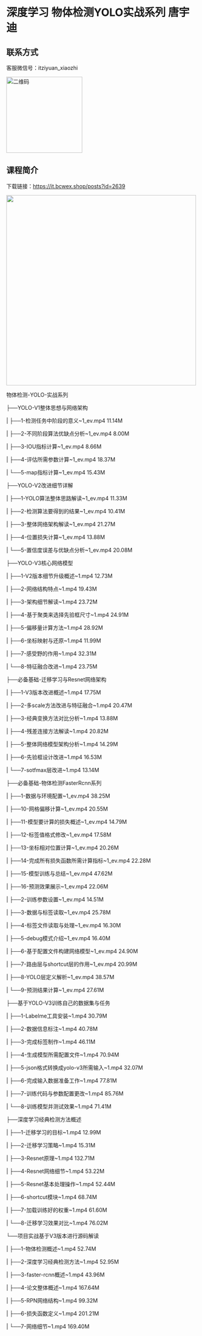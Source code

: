 # 深度学习 物体检测YOLO实战系列 唐宇迪

## 联系方式

客服微信号：itziyuan_xiaozhi

<img src="https://ziyuanyun.oss-cn-guangzhou.aliyuncs.com/common/20240614073449/666b82192834a.jpg" width="200" height="200" alt="二维码">

## 课程简介

下载链接：https://it.bcwex.shop/posts?id=2639

<img src="https://ziyuanyun.oss-cn-guangzhou.aliyuncs.com/yun/20240515184155/6644917303353.jpg" width="500" alt="">

  物体检测-YOLO-实战系列



 ├──YOLO-V1整体思想与网络架构

 | ├──1-检测任务中阶段的意义~1_ev.mp4 11.14M

 | ├──2-不同阶段算法优缺点分析~1_ev.mp4 8.00M

 | ├──3-IOU指标计算~1_ev.mp4 8.66M

 | ├──4-评估所需参数计算~1_ev.mp4 18.37M

 | └──5-map指标计算~1_ev.mp4 15.43M

 ├──YOLO-V2改进细节详解

 | ├──1-YOLO算法整体思路解读~1_ev.mp4 11.33M

 | ├──2-检测算法要得到的结果~1_ev.mp4 10.41M

 | ├──3-整体网络架构解读~1_ev.mp4 21.27M

 | ├──4-位置损失计算~1_ev.mp4 13.88M

 | └──5-置信度误差与优缺点分析~1_ev.mp4 20.08M

 ├──YOLO-V3核心网络模型

 | ├──1-V2版本细节升级概述~1.mp4 12.73M

 | ├──2-网络结构特点~1.mp4 19.43M

 | ├──3-架构细节解读~1.mp4 23.72M

 | ├──4-基于聚类来选择先验框尺寸~1.mp4 24.91M

 | ├──5-偏移量计算方法~1.mp4 28.92M

 | ├──6-坐标映射与还原~1.mp4 11.99M

 | ├──7-感受野的作用~1.mp4 32.31M

 | └──8-特征融合改进~1.mp4 23.75M

 ├──必备基础-迁移学习与Resnet网络架构

 | ├──1-V3版本改进概述~1.mp4 17.75M

 | ├──2-多scale方法改进与特征融合~1.mp4 20.47M

 | ├──3-经典变换方法对比分析~1.mp4 13.88M

 | ├──4-残差连接方法解读~1.mp4 20.82M

 | ├──5-整体网络模型架构分析~1.mp4 14.29M

 | ├──6-先验框设计改进~1.mp4 16.53M

 | └──7-sotfmax层改进~1.mp4 13.14M

 ├──必备基础-物体检测FasterRcnn系列

 | ├──1-数据与环境配置~1_ev.mp4 38.25M

 | ├──10-网格偏移计算~1_ev.mp4 20.55M

 | ├──11-模型要计算的损失概述~1_ev.mp4 14.79M

 | ├──12-标签值格式修改~1_ev.mp4 17.58M

 | ├──13-坐标相对位置计算~1_ev.mp4 20.26M

 | ├──14-完成所有损失函数所需计算指标~1_ev.mp4 22.28M

 | ├──15-模型训练与总结~1_ev.mp4 47.62M

 | ├──16-预测效果展示~1_ev.mp4 22.06M

 | ├──2-训练参数设置~1_ev.mp4 14.51M

 | ├──3-数据与标签读取~1_ev.mp4 25.78M

 | ├──4-标签文件读取与处理~1_ev.mp4 16.30M

 | ├──5-debug模式介绍~1_ev.mp4 16.40M

 | ├──6-基于配置文件构建网络模型~1_ev.mp4 24.90M

 | ├──7-路由层与shortcut层的作用~1_ev.mp4 20.99M

 | ├──8-YOLO层定义解析~1_ev.mp4 38.57M

 | └──9-预测结果计算~1_ev.mp4 27.61M

 ├──基于YOLO-V3训练自己的数据集与任务

 | ├──1-Labelme工具安装~1.mp4 30.79M

 | ├──2-数据信息标注~1.mp4 40.78M

 | ├──3-完成标签制作~1.mp4 46.11M

 | ├──4-生成模型所需配置文件~1.mp4 70.94M

 | ├──5-json格式转换成yolo-v3所需输入~1.mp4 32.07M

 | ├──6-完成输入数据准备工作~1.mp4 77.81M

 | ├──7-训练代码与参数配置更改~1.mp4 85.76M

 | └──8-训练模型并测试效果~1.mp4 71.41M

 ├──深度学习经典检测方法概述

 | ├──1-迁移学习的目标~1.mp4 12.99M

 | ├──2-迁移学习策略~1.mp4 15.31M

 | ├──3-Resnet原理~1.mp4 132.71M

 | ├──4-Resnet网络细节~1.mp4 53.22M

 | ├──5-Resnet基本处理操作~1.mp4 52.44M

 | ├──6-shortcut模块~1.mp4 68.74M

 | ├──7-加载训练好的权重~1.mp4 61.60M

 | └──8-迁移学习效果对比~1.mp4 76.02M

 └──项目实战基于V3版本进行源码解读

 | ├──1-物体检测概述~1.mp4 52.74M

 | ├──2-深度学习经典检测方法~1.mp4 52.95M

 | ├──3-faster-rcnn概述~1.mp4 43.96M

 | ├──4-论文整体概述~1.mp4 167.64M

 | ├──5-RPN网络结构~1.mp4 99.32M

 | ├──6-损失函数定义~1.mp4 201.21M

 | └──7-网络细节~1.mp4 169.40M

  